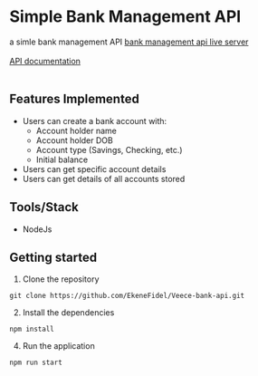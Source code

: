 # Simple Bank Management API

a simle bank management API
[bank management api live server](https://veece-bank-api.onrender.com) <br><br>
[API documentation](https://documenter.getpostman.com/view/16637530/2s9Y5bRgjK) <br><br>

## Features Implemented

- Users can create a bank account with:
  - Account holder name
  - Account holder DOB
  - Account type (Savings, Checking, etc.)
  - Initial balance
- Users can get specific account details
- Users can get details of all accounts stored

## Tools/Stack

- NodeJs

## Getting started

1. Clone the repository

```console
git clone https://github.com/EkeneFidel/Veece-bank-api.git
```

2. Install the dependencies

```console
npm install
```

4. Run the application

```console
npm run start
```
